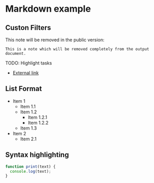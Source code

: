# Markdown example

## Custon Filters

This note will be removed in the public version:

```note
This is a note which will be removed completely from the output document.
```

TODO: Highlight tasks

- [External link](https://darekkay.com)

## List Format

- Item 1
  - Item 1.1
  - Item 1.2
     - Item 1.2.1
     - Item 1.2.2
  - Item 1.3
- Item 2
  - Item 2.1

## Syntax highlighting

```javascript
function print(text) {
  console.log(text);
}
```
